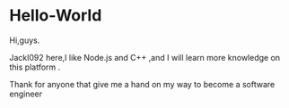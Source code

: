 # Hello-World
Hi,guys.

Jackl092 here,I like Node.js and C++ ,and I will learn more knowledge on this platform .

Thank for anyone that give me a hand on my way to become a software engineer
